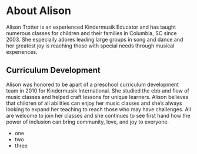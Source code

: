 # About Alison
Alison Trotter is an experienced Kindermusik Educator and has taught numerous classes for children and their families in Columbia, SC since 2003. She especially adores leading large groups in song and dance and her greatest joy is reaching those with special needs through musical experiences.

## Curriculum Development
Alison was honored to be apart of a preschool curriculum development team in 2010 for Kindermusik International. She studied the ebb and flow of music classes and helped craft lessons for unique learners. Alison believes that children of all abilities can enjoy her music classes and she’s always looking to expand her teaching to reach those who may have challenges. All are welcome to join her classes and she continues to see first hand how the power of inclusion can bring community, love, and joy to everyone.

- one
- two
- three
